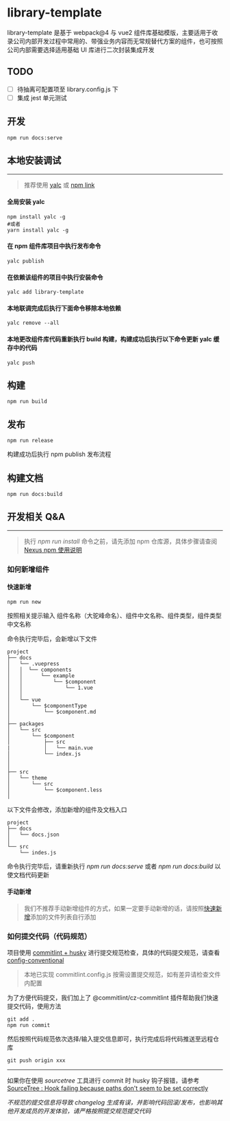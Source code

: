 # library-template

library-template 是基于 webpack@4 与 vue2 组件库基础模版，主要适用于收录公司内部开发过程中常用的、带强业务内容而无常规替代方案的组件，也可按照公司内部需要选择适用基础 UI 库进行二次封装集成开发

## TODO

- [ ] 待抽离可配置项至 library.config.js 下
- [ ] 集成 jest 单元测试

## 开发

```shell
npm run docs:serve
```

## 本地安装调试

---

> 推荐使用 [yalc](https://npmmirror.com/package/yalc) 或 [npm link](https://juejin.cn/post/6987716839639875591)

#### 全局安装 yalc

```shell
npm install yalc -g
#或者
yarn install yalc -g
```

#### 在 npm 组件库项目中执行发布命令

```shell
yalc publish
```

#### 在依赖该组件的项目中执行安装命令

```shell
yalc add library-template
```

#### 本地联调完成后执行下面命令移除本地依赖

```shell
yalc remove --all
```

#### 本地更改组件库代码重新执行 build 构建，构建成功后执行以下命令更新 yalc 缓存中的代码

```shell
yalc push
```

## 构建

```shell
npm run build
```

## 发布

```shell
npm run release
```

构建成功后执行 npm publish 发布流程

## 构建文档

```shell
npm run docs:build
```

## 开发相关 Q&A

---

> 执行 _npm run install_ 命令之前，请先添加 npm 仓库源，具体步骤请查阅 [Nexus npm 使用说明](https://blog.csdn.net/weixin_44781409/article/details/109163996)

### 如何新增组件

#### 快速新增

```shell
npm run new
```

按照相关提示输入 组件名称（大驼峰命名）、组件中文名称、组件类型，组件类型中文名称

命令执行完毕后，会新增以下文件

```
project
├── docs
│   └── .vuepress
│   │  └── components
│   │      └── example
│   │          └── $component
│   │              └── 1.vue
│   │
│   └── vue
│       └── $componentType
│           └── $component.md
│
├── packages
│   └── src
│       └── $component
│           ├── src
|           │   └── main.vue
│           └── index.js
│
│
├── src
│   └── theme
│       └── src
│           └── $component.less
│
```

以下文件会修改，添加新增的组件及文档入口

```
project
├── docs
│   └── docs.json
│
└── src
    └── indes.js
```

命令执行完毕后，请重新执行 _npm run docs:serve_ 或者 _npm run docs:build_ 以使文档代码更新

#### 手动新增

> 我们不推荐手动新增组件的方式，如果一定要手动新增的话，请按照[快速新增](#快速新增)添加的文件列表自行添加

### 如何提交代码（代码规范）

项目使用 [commitlint + husky](https://github.com/conventional-changelog/commitlint) 进行提交规范检查，具体的代码提交规范，请查看 [config-conventional](https://github.com/conventional-changelog/commitlint/tree/master/@commitlint/config-conventional)

> 本地已实现 commitlint.config.js 按需设置提交规范，如有差异请检查文件内配置

为了方便代码提交，我们加上了 @commitlint/cz-commitlint 插件帮助我们快速提交代码，使用方法

```shell
git add .
npm run commit
```

然后按照代码规范依次选择/输入提交信息即可，执行完成后将代码推送至远程仓库

```shell
git push origin xxx
```

---

如果你在使用 _sourcetree_ 工具进行 commit 时 husky 钩子报错，请参考 [SourceTree : Hook failing because paths don't seem to be set correctly](https://community.atlassian.com/t5/Bitbucket-questions/SourceTree-Hook-failing-because-paths-don-t-seem-to-be-set/qaq-p/274792)

_不规范的提交信息将导致 changelog 生成有误，并影响代码回滚/发布，也影响其他开发成员的开发体验，请严格按照提交规范提交代码_
